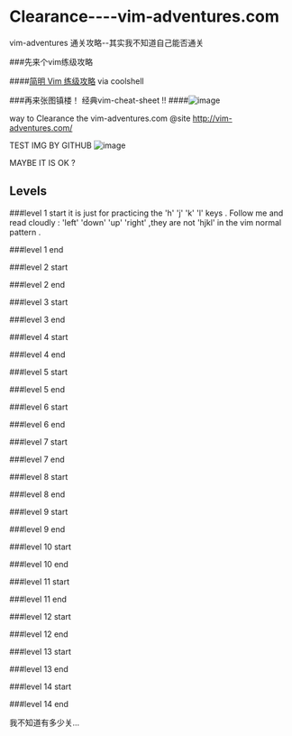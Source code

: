 # Clearance----vim-adventures.com
vim-adventures 通关攻略--其实我不知道自己能否通关

###先来个vim练级攻略

####[简明 Vim 练级攻略](http://coolshell.cn/articles/5426.html) via coolshell

###再来张图镇楼！ 经典vim-cheat-sheet !!
####![image](http://www.viemu.com/vi-vim-cheat-sheet.gif)

way to Clearance the vim-adventures.com  @site http://vim-adventures.com/

TEST IMG BY GITHUB
![image](https://github.com/HAOGRE/vim-adventures-Clearance/blob/master/screenshot/000-loading.jpg)

MAYBE IT IS OK ?
<!-- 
TEST IMG BY QINIU
![image](http://7xrwkv.com1.z0.glb.clouddn.com/000-loading.jpg)
MAYBE IT IS OK TOO?
-->
## Levels

###level 1 start
it is just for practicing the 'h' 'j' 'k' 'l' keys . Follow me and read cloudly : 'left' 'down' 'up' 'right' ,they are not 'hjkl' in the vim normal pattern . 

###level 1 end

###level 2 start

###level 2 end

###level 3 start

###level 3 end

###level 4 start

###level 4 end

###level 5 start

###level 5 end

###level 6 start

###level 6 end

###level 7 start

###level 7 end

###level 8 start

###level 8 end

###level 9 start

###level 9 end

###level 10 start

###level 10 end

###level 11 start

###level 11 end

###level 12 start

###level 12 end

###level 13 start

###level 13 end

###level 14 start

###level 14 end

我不知道有多少关...
